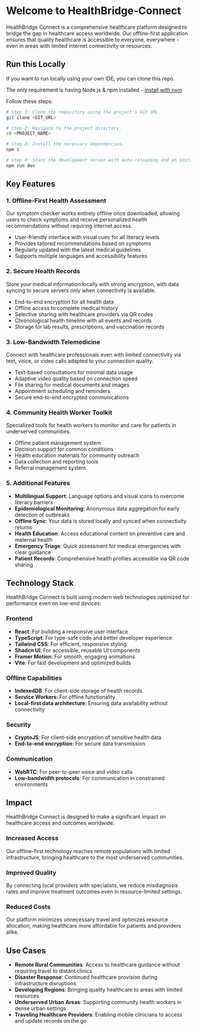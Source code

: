 
# Welcome to HealthBridge-Connect

HealthBridge Connect is a comprehensive healthcare platform designed to bridge the gap in healthcare access worldwide. Our offline-first application ensures that quality healthcare is accessible to everyone, everywhere - even in areas with limited internet connectivity or resources.




## Run this Locally

If you want to run locally using your own IDE, you can clone this repo.

The only requirement is having Node.js & npm installed - [install with nvm](https://github.com/nvm-sh/nvm#installing-and-updating)

Follow these steps:

```sh
# Step 1: Clone the repository using the project's Git URL.
git clone <GIT_URL>

# Step 2: Navigate to the project directory.
cd <PROJECT_NAME>

# Step 3: Install the necessary dependencies.
npm i

# Step 4: Start the development server with auto-reloading and an instant preview.
npm run dev
```

## Key Features

### 1. Offline-First Health Assessment

Our symptom checker works entirely offline once downloaded, allowing users to check symptoms and receive personalized health recommendations without requiring internet access.

- User-friendly interface with visual cues for all literacy levels
- Provides tailored recommendations based on symptoms
- Regularly updated with the latest medical guidelines
- Supports multiple languages and accessibility features


### 2. Secure Health Records

Store your medical information locally with strong encryption, with data syncing to secure servers only when connectivity is available.

- End-to-end encryption for all health data
- Offline access to complete medical history
- Selective sharing with healthcare providers via QR codes
- Chronological health timeline with all events and records
- Storage for lab results, prescriptions, and vaccination records


### 3. Low-Bandwidth Telemedicine

Connect with healthcare professionals even with limited connectivity via text, voice, or video calls adapted to your connection quality.

- Text-based consultations for minimal data usage
- Adaptive video quality based on connection speed
- File sharing for medical documents and images
- Appointment scheduling and reminders
- Secure end-to-end encrypted communications


### 4. Community Health Worker Toolkit

Specialized tools for health workers to monitor and care for patients in underserved communities.

- Offline patient management system
- Decision support for common conditions
- Health education materials for community outreach
- Data collection and reporting tools
- Referral management system


### 5. Additional Features

- **Multilingual Support**: Language options and visual icons to overcome literacy barriers
- **Epidemiological Monitoring**: Anonymous data aggregation for early detection of outbreaks
- **Offline Sync**: Your data is stored locally and synced when connectivity returns
- **Health Education**: Access educational content on preventive care and maternal health
- **Emergency Triage**: Quick assessment for medical emergencies with clear guidance
- **Patient Records**: Comprehensive health profiles accessible via QR code sharing

## Technology Stack

HealthBridge Connect is built using modern web technologies optimized for performance even on low-end devices:

### Frontend
- **React**: For building a responsive user interface
- **TypeScript**: For type-safe code and better developer experience
- **Tailwind CSS**: For efficient, responsive styling
- **Shadcn UI**: For accessible, reusable UI components
- **Framer Motion**: For smooth, engaging animations
- **Vite**: For fast development and optimized builds

### Offline Capabilities
- **IndexedDB**: For client-side storage of health records
- **Service Workers**: For offline functionality
- **Local-first data architecture**: Ensuring data availability without connectivity

### Security
- **CryptoJS**: For client-side encryption of sensitive health data
- **End-to-end encryption**: For secure data transmission

### Communication
- **WebRTC**: For peer-to-peer voice and video calls
- **Low-bandwidth protocols**: For communication in constrained environments

## Impact

HealthBridge Connect is designed to make a significant impact on healthcare access and outcomes worldwide:

### Increased Access
Our offline-first technology reaches remote populations with limited infrastructure, bringing healthcare to the most underserved communities.

### Improved Quality
By connecting local providers with specialists, we reduce misdiagnosis rates and improve treatment outcomes even in resource-limited settings.

### Reduced Costs
Our platform minimizes unnecessary travel and optimizes resource allocation, making healthcare more affordable for patients and providers alike.

## Use Cases

- **Remote Rural Communities**: Access to healthcare guidance without requiring travel to distant clinics
- **Disaster Response**: Continued healthcare provision during infrastructure disruptions
- **Developing Regions**: Bringing quality healthcare to areas with limited resources
- **Underserved Urban Areas**: Supporting community health workers in dense urban settings
- **Traveling Healthcare Providers**: Enabling mobile clinicians to access and update records on the go


